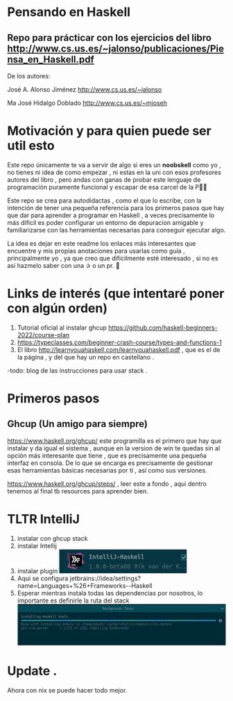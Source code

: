 # Pensando en Haskell

## Repo para prácticar con los ejercicios del libro <http://www.cs.us.es/~jalonso/publicaciones/Piensa_en_Haskell.pdf>

De los autores:

José A. Alonso Jiménez <http://www.cs.us.es/~jalonso>

Ma José Hidalgo Doblado <http://www.cs.us.es/~mjoseh>

# Motivación y para quien puede ser util esto

Este repo únicamente te va a servir de algo si eres un **noobskell** como yo , no tienes ni idea de como empezar , ni estas en la uni con esos profesores autores del libro ,  pero andas con ganas de probar este lenguaje de programación puramente funcional y escapar de esa carcel de la P&#127773;&#127773;

Este repo se crea para autodidactas , como el que lo escribe, con la intención de tener una pequeña referencia para los primeros pasos que hay que dar para aprender a programar en Haskell , a veces precisamente lo más dificil es poder configurar un entorno de depuracion amigable y familiarizarse con las herramientas necesarias para conseguir ejecutar algo.

La idea es dejar en este readme los enlaces más interesantes que encuentre y mis propias anotaciones para usarlas como guía , principalmente yo , ya que creo que dificilmente esté interesado , si no es así hazmelo saber con una &#10032; o un pr.


# Links de interés (que intentaré poner con algún orden)

1. Tutorial oficial al instalar ghcup <https://github.com/haskell-beginners-2022/course-plan>
2. <https://typeclasses.com/beginner-crash-course/types-and-functions-1>
3. El libro <http://learnyouahaskell.com/learnyouahaskell.pdf> , que es el de la página , y del que hay un repo en castellano .

-todo: blog de las instrucciones para usar stack .

# Primeros pasos

## Ghcup (Un amigo para siempre)

<https://www.haskell.org/ghcup/>  este programilla es el primero que hay que instalar y da igual el sistema , aunque en la version de win te quedas sin al opción más interesante que tiene , que es precisamente una pequeña interfaz en consola.
De lo que se encarga es precisamente de gestionar esas herramientas básicas necesarias por tí , así como sus versiones.

<https://www.haskell.org/ghcup/steps/> , leer este a fondo , aqui dentro tenemos al final tb resources para aprender bien.

# TLTR IntelliJ

1. instalar con ghcup stack
2. instalar Intellij
3. instalar plugin ![img.png](img.png)
4. Aqui se configura jetbrains://idea/settings?name=Languages+%26+Frameworks--Haskell
5. Esperar mientras instala todas las dependencias por nosotros, lo importante es definirle la ruta del stack ![img_1.png](img_1.png)

# Update . 

Ahora con nix se puede hacer todo mejor.
